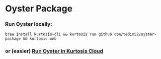 # Oyster Package

### Run Oyster locally: 
```
brew install kurtosis-cli && kurtosis run github.com/tedim52/oyster-package && kurtosis web
```

### or (easier) [Run Oyster in Kurtosis Cloud]([https://cloud.kurtosis.com/enclave-manager?package-id=github.com%2Ftedim52%2Foyster-package&package-args=eyJlbmNsYXZlTmFtZSI6IiIsInJlc3RhcnRTZXJ2aWNlcyI6dHJ1ZSwiYXJncyI6eyJhcmdzIjoie30ifX0%3D](https://cloud.kurtosis.com/enclave-manager?package-id=github.com%2Ftedim52%2Foyster-package&package-args=eyJlbmNsYXZlTmFtZSI6ImNvbG9yc3RhY2siLCJyZXN0YXJ0U2VydmljZXMiOnRydWUsImFyZ3MiOnsic210cF91c2VybmFtZSI6IiIsInNtdHBfcGFzc3dvcmQiOiIiLCJzbXRwX2hvc3QiOiIiLCJhZG1pbl9lbWFpbCI6IiJ9fQ%3D%3D))
